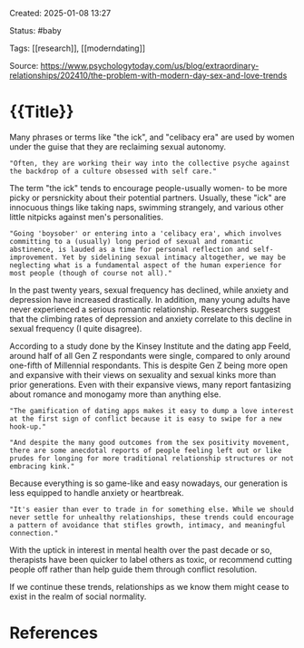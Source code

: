 Created: 2025-01-08 13:27

Status: #baby

Tags: [[research]], [[moderndating]]

Source: https://www.psychologytoday.com/us/blog/extraordinary-relationships/202410/the-problem-with-modern-day-sex-and-love-trends

# {{Title}}

Many phrases or terms like "the ick", and "celibacy era" are used by women under the guise that they are reclaiming sexual autonomy.

    "Often, they are working their way into the collective psyche against the backdrop of a culture obsessed with self care."

The term "the ick" tends to encourage people-usually women- to be more picky or persnickity about their potential partners. Usually, these "ick" are innocuous things like taking naps, swimming strangely, and various other little nitpicks against men's personalities.

    "Going 'boysober' or entering into a 'celibacy era', which involves committing to a (usually) long period of sexual and romantic abstinence, is lauded as a time for personal reflection and self-improvement. Yet by sidelining sexual intimacy altogether, we may be neglecting what is a fundamental aspect of the human experience for most people (though of course not all)."

In the past twenty years, sexual frequency has declined, while anxiety and depression have increased drastically. In addition, many young adults have never experienced a serious romantic relationship. Researchers suggest that the climbing rates of depression and anxiety correlate to this decline in sexual frequency (I quite disagree).

According to a study done by the Kinsey Institute and the dating app Feeld, around half of all Gen Z respondants were single, compared to only around one-fifth of Millennial respondants. This is despite Gen Z being more open and expansive with their views on sexuality and sexual kinks more than prior generations. Even with their expansive views, many report fantasizing about romance and monogamy more than anything else.

    "The gamification of dating apps makes it easy to dump a love interest at the first sign of conflict because it is easy to swipe for a new hook-up."

    "And despite the many good outcomes from the sex positivity movement, there are some anecdotal reports of people feeling left out or like prudes for longing for more traditional relationship structures or not embracing kink."

Because everything is so game-like and easy nowadays, our generation is less equipped to handle anxiety or heartbreak.

    "It's easier than ever to trade in for something else. While we should never settle for unhealthy relationships, these trends could encourage a pattern of avoidance that stifles growth, intimacy, and meaningful connection."

With the uptick in interest in mental health over the past decade or so, therapists have been quicker to label others as toxic, or recommend cutting people off rather than help guide them through conflict resolution.

If we continue these trends, relationships as we know them might cease to exist in the realm of social normality.

# References

